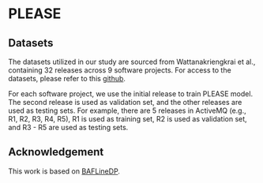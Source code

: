 # PLEASE
## Datasets
The datasets utilized in our study are sourced from Wattanakriengkrai et al., containing 32 releases across 9 software projects. For access to the datasets, please refer to this [github](https://github.com/awsm-research/line-level-defect-prediction).

For each software project, we use the initial release to train PLEASE model. The second release is used as validation set, and the other releases are used as testing sets. For example, there are 5 releases in ActiveMQ (e.g., R1, R2, R3, R4, R5), R1 is used as training set, R2 is used as validation set, and R3 - R5 are used as testing sets.
## Acknowledgement

This work is based on [BAFLineDP](https://github.com/insoft-lab/BAFLineDP).